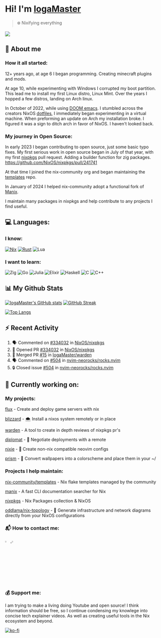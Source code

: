 # Hi! I'm [IogaMaster](https://youtube.com/IogaMaster)  

> ❄️ Nixifying everything

[![](https://visitcount.itsvg.in/api?id=IogaMaster&label=Profile%20Views&color=0&icon=6&pretty=true)](https://visitcount.itsvg.in)


## 📜 About me

### How it all started:

12+ years ago, at age 6 I began programming. Creating minecraft plugins and mods.

At age 10, while experimenting with Windows I corrupted my boot partition.
This lead me to install my first Linux distro, Linux Mint.
Over the years I hopped a few distros, landing on Arch linux.

In October of 2022, while using [DOOM emacs](https://github.com/doomemacs/doomemacs). I stumbled across the creators NixOS [dotfiles](https://github.com/hlissner/dotfiles), I immediately began experimenting in a virtual machine.
When preforming an update on Arch my installation broke. I figured it was a sign to ditch arch in favor of NixOS. I haven't looked back.

### My journey in Open Source:

In early 2023 I began contributing to open source, just some basic typo fixes.
My first serious work in open source began in July of that year, with my first [nixpkgs](https://github.com/NixOS/nixpkgs) pull request. Adding a builder function for zig packages. https://github.com/NixOS/nixpkgs/pull/241741

At that time I joined the nix-community org and began maintaining the [templates](https://github.com/nix-community/templates) repo.

In January of 2024 I helped nix-community adopt a functional fork of [Manix](https://github.com/nix-community/manix).

I maintain many packages in nixpkgs and help contribute to any projects I find useful.

## 💻 Languages:

### I know:

[![Nix](https://img.shields.io/badge/NIX-5277C3.svg?style=for-the-badge&logo=NixOS&logoColor=white)](https://builtwithnix.org/)
[![Rust](https://img.shields.io/badge/rust-%23000000.svg?style=for-the-badge&logo=rust&logoColor=white)](https://www.rust-lang.org/)
![Lua](https://img.shields.io/badge/lua-%232C2D72.svg?style=for-the-badge&logo=lua&logoColor=white)

### I want to learn:
![Zig](https://img.shields.io/badge/Zig-%23F7A41D.svg?style=for-the-badge&logo=zig&logoColor=white)
![Go](https://img.shields.io/badge/go-%2300ADD8.svg?style=for-the-badge&logo=go&logoColor=white)
![Julia](https://img.shields.io/badge/-Julia-9558B2?style=for-the-badge&logo=julia&logoColor=white)
![Elixir](https://img.shields.io/badge/elixir-%234B275F.svg?style=for-the-badge&logo=elixir&logoColor=white)
![Haskell](https://img.shields.io/badge/Haskell-5e5086?style=for-the-badge&logo=haskell&logoColor=white)
![C](https://img.shields.io/badge/c-%2300599C.svg?style=for-the-badge&logo=c&logoColor=white)
![C++](https://img.shields.io/badge/c++-%2300599C.svg?style=for-the-badge&logo=c%2B%2B&logoColor=white)

## 📊 My Github Stats

[![IogaMaster's GitHub stats](https://github-readme-stats.vercel.app/api?username=IogaMaster&show_icons=true&bg_color=1e1e2e&text_color=cdd6f4&icon_color=cba6f7&title_color=94e2d5)](https://github.com/IogaMaster)
[![GitHub Streak](https://streak-stats.demolab.com?user=IogaMaster&theme=catppuccin-mocha&hide_border=false&date_format=M%20j%5B%2C%20Y%5D)](https://git.io/streak-stats)

[![Top Langs](https://github-readme-stats.vercel.app/api/top-langs/?username=iogamaster&bg_color=1e1e2e&text_color=cdd6f4&icon_color=cba6f7&title_color=94e2d5)](https://github.com/anuraghazra/github-readme-stats)

## :zap: Recent Activity

<!--START_SECTION:activity-->
1. 🗣 Commented on [#334032](https://github.com/NixOS/nixpkgs/pull/334032#issuecomment-2283007725) in [NixOS/nixpkgs](https://github.com/NixOS/nixpkgs)
2. 💪 Opened PR [#334032](https://github.com/NixOS/nixpkgs/pull/334032) in [NixOS/nixpkgs](https://github.com/NixOS/nixpkgs)
3. 🎉 Merged PR [#15](https://github.com/IogaMaster/warden/pull/15) in [IogaMaster/warden](https://github.com/IogaMaster/warden)
4. 🗣 Commented on [#504](https://github.com/nvim-neorocks/rocks.nvim/issues/504#issuecomment-2278566641) in [nvim-neorocks/rocks.nvim](https://github.com/nvim-neorocks/rocks.nvim)
5. 🔒 Closed issue [#504](https://github.com/nvim-neorocks/rocks.nvim/issues/504) in [nvim-neorocks/rocks.nvim](https://github.com/nvim-neorocks/rocks.nvim)
<!--END_SECTION:activity-->

## 🔭 Currently working on:

### My projects:

[flux](https://github.com/IogaMaster/flux) - Create and deploy game servers with nix  

[blizzard](https://github.com/IogaMaster/blizzard) - 🌨️ Install a nixos system remotely or in place 

[warden](https://github.com/IogaMaster/warden) - A tool to create in depth reviews of nixpkgs pr's

[diplomat](https://github.com/IogaMaster/diplomat) - 📜 Negotiate deployments with a remote

[nixie](https://github.com/IogaMaster/nixie) - 🧪 Create non-nix compatible neovim configs 

[prism](https://github.com/IogaMaster/prism) - 🌈 Convert wallpapers into a colorscheme and place them in your ~/ 

### Projects I help maintain:

[nix-community/templates](https://github.com/nix-community/templates) - Nix flake templates managed by the community 

[manix](https://github.com/nix-community/manix) - A fast CLI documentation searcher for Nix

[nixpkgs](https://github.com/NixOS/nixpkgs) - Nix Packages collection & NixOS

[oddlama/nix-topology](https://github.com/oddlama/nix-topology) - 🍁 Generate infrastructure and network diagrams directly from your NixOS configurations 

### 📬 How to contact me:

 <a href="https://discord.com/users/1110249268423442505">
   <img title="Discord" src="https://simpleicons.vercel.app/discord/5175BF" width="3.5%">
 </a>

 <a alt="mailto:iogamastercode@gmail.com" href="mailto:iogamastercode@gmail.com">
   <img title="Mail Me" src="https://simpleicons.vercel.app/gmail/5175BF" width="3.5%">
 </a>

### 💰 Support me:

I am trying to make a living doing Youtube and open source!
I think information should be free, so I continue condensing my knowlege into concise tech explainer videos. As well as creating useful tools in the Nix ecosystem and beyond.

[![ko-fi](https://ko-fi.com/img/githubbutton_sm.svg)](https://ko-fi.com/X8X2P08GZ)

